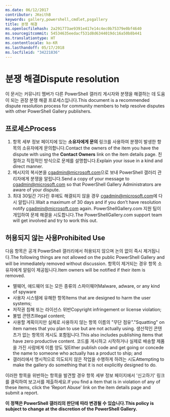 ```yaml
---
ms.date: 06/12/2017
contributor: JKeithB
keywords: gallery,powershell,cmdlet,psgallery
title: 분쟁 해결
ms.openlocfilehash: 2a291773ae9391e417e14c4ec0b75379e0bf4640
ms.sourcegitcommit: 54534635eedacf531d8d6344019dc16a50b8b441
ms.translationtype: HT
ms.contentlocale: ko-KR
ms.lasthandoff: 05/17/2018
ms.locfileid: "34221836"
---
```

# <a name="dispute-resolution"></a><span data-ttu-id="6a3a8-103">분쟁 해결</span><span class="sxs-lookup"><span data-stu-id="6a3a8-103">Dispute resolution</span></span>

<span data-ttu-id="6a3a8-104">이 문서는 커뮤니티 멤버가 다른 PowerShell 갤러리 게시자와 분쟁을 해결하는 데 도움이 되는 권장 분쟁 해결 프로세스입니다.</span><span class="sxs-lookup"><span data-stu-id="6a3a8-104">This document is a recommended dispute resolution process for community members to help resolve disputes with other PowerShell Gallery publishers.</span></span>

## <a name="process"></a><span data-ttu-id="6a3a8-105">프로세스</span><span class="sxs-lookup"><span data-stu-id="6a3a8-105">Process</span></span>

1. <span data-ttu-id="6a3a8-106">항목 세부 정보 페이지에 있는 **소유자에게 문의** 링크를 사용하여 분쟁이 발생한 항목의 소유자에게 문의합니다.</span><span class="sxs-lookup"><span data-stu-id="6a3a8-106">Contact the owners of the item you have the dispute with using the **Contact Owners** link on the item details page.</span></span>
<span data-ttu-id="6a3a8-107">친절하고 직접적인 방식으로 문제를 설명합니다.</span><span class="sxs-lookup"><span data-stu-id="6a3a8-107">Explain your issue in a kind and direct manner.</span></span>
2. <span data-ttu-id="6a3a8-108">메시지의 복사본을 [cgadmin@microsoft.com](mailto:cgadmin@microsoft.com)으로 보내 PowerShell 갤러리 관리자에게 분쟁을 알립니다.</span><span class="sxs-lookup"><span data-stu-id="6a3a8-108">Send a copy of your message to [cgadmin@microsoft.com](mailto:cgadmin@microsoft.com) so that PowerShell Gallery Administrators are aware of your dispute.</span></span>
3. <span data-ttu-id="6a3a8-109">최대 30일간 기다린 후에도 해결되지 않을 경우 [cgadmin@microsoft.com](mailto:cgadmin@microsoft.com)에 다시 알립니다.</span><span class="sxs-lookup"><span data-stu-id="6a3a8-109">Wait a maximum of 30 days and if you don’t have resolution notify [cgadmin@microsoft.com](mailto:cgadmin@microsoft.com) again.</span></span>
<span data-ttu-id="6a3a8-110">PowerShellGallery.com 지원 팀이 개입하여 문제 해결을 시도합니다.</span><span class="sxs-lookup"><span data-stu-id="6a3a8-110">The PowerShellGallery.com support team will get involved and try to work this out.</span></span>


## <a name="prohibited-use"></a><span data-ttu-id="6a3a8-111">허용되지 않는 사용</span><span class="sxs-lookup"><span data-stu-id="6a3a8-111">Prohibited Use</span></span>

<span data-ttu-id="6a3a8-112">다음 항목은 공개 PowerShell 갤러리에서 허용되지 않으며 논의 없이 즉시 제거됩니다.</span><span class="sxs-lookup"><span data-stu-id="6a3a8-112">The following things are not allowed on the public PowerShell Gallery and will be immediately removed without discussion.</span></span>  <span data-ttu-id="6a3a8-113">항목이 제거되는 경우 항목 소유자에게 알림이 제공됩니다.</span><span class="sxs-lookup"><span data-stu-id="6a3a8-113">Item owners will be notified if their item is removed.</span></span>

- <span data-ttu-id="6a3a8-114">맬웨어, 애드웨어 또는 모든 종류의 스파이웨어</span><span class="sxs-lookup"><span data-stu-id="6a3a8-114">Malware, adware, or any kind of spyware</span></span>
- <span data-ttu-id="6a3a8-115">사용자 시스템에 유해한 항목</span><span class="sxs-lookup"><span data-stu-id="6a3a8-115">Items that are designed to harm the user systems;</span></span>
- <span data-ttu-id="6a3a8-116">저작권 침해 또는 라이선스 위반</span><span class="sxs-lookup"><span data-stu-id="6a3a8-116">Copyright infringement or license violation;</span></span>
- <span data-ttu-id="6a3a8-117">불법 콘텐츠</span><span class="sxs-lookup"><span data-stu-id="6a3a8-117">Illegal content;</span></span>
- <span data-ttu-id="6a3a8-118">사용할 계획이지만 실제로 사용하지 않는 항목 이름의 "무단 점유".</span><span class="sxs-lookup"><span data-stu-id="6a3a8-118">"Squatting" on item names that you plan to use but are not actually using.</span></span> <span data-ttu-id="6a3a8-119">생산적인 콘텐츠가 없는 항목의 게시도 포함됩니다.</span><span class="sxs-lookup"><span data-stu-id="6a3a8-119">This also includes publishing items that have zero productive content.</span></span>
<span data-ttu-id="6a3a8-120">코드를 게시하고 시작하거나 실제로 배송할 제품을 가진 사람에게 이름 양도 및</span><span class="sxs-lookup"><span data-stu-id="6a3a8-120">Either publish code and get going or concede the name to someone who actually has a product to ship; and</span></span>
- <span data-ttu-id="6a3a8-121">갤러리에서 명시적으로 의도되지 않은 작업을 수행하게 하려는 시도</span><span class="sxs-lookup"><span data-stu-id="6a3a8-121">Attempting to make the gallery do something that it is not explicitly designed to do.</span></span>


<span data-ttu-id="6a3a8-122">이러한 항목을 위반하는 항목을 발견할 경우 항목 세부 정보 페이지에서 '신고하기' 링크를 클릭하여 보고서를 제출하세요.</span><span class="sxs-lookup"><span data-stu-id="6a3a8-122">If you find a item that is in violation of any of these items, click the ‘Report Abuse’ link on the item details page and submit a report.</span></span>

<span data-ttu-id="6a3a8-123">**이 정책은 PowerShell 갤러리의 판단에 따라 변경될 수 있습니다.**</span><span class="sxs-lookup"><span data-stu-id="6a3a8-123">**This policy is subject to change at the discretion of the PowerShell Gallery.**</span></span>